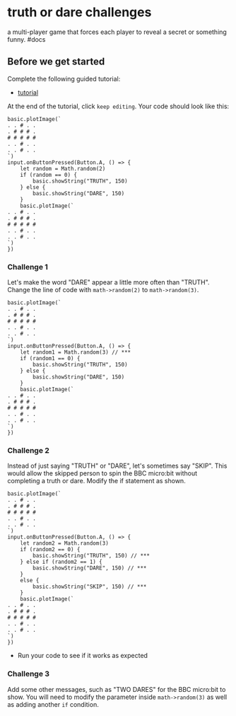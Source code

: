 # truth or dare challenges

a multi-player game that forces each player to reveal a secret or something funny. #docs

## Before we get started

Complete the following guided tutorial:

* [tutorial](/microbit/lessons/truth-or-dare/tutorial)

At the end of the tutorial, click `keep editing`. Your code should look like this:

```
basic.plotImage(`
. . # . .
. # # # .
# # # # #
. . # . .
. . # . .
`)
input.onButtonPressed(Button.A, () => {
    let random = Math.random(2)
    if (random == 0) {
        basic.showString("TRUTH", 150)
    } else {
        basic.showString("DARE", 150)
    }
    basic.plotImage(`
. . # . .
. # # # .
# # # # #
. . # . .
. . # . .
`)
})
```

### Challenge 1

Let's make the word "DARE" appear a little more often than "TRUTH". Change the line of code with `math->random(2)` to `math->random(3)`.

```
basic.plotImage(`
. . # . .
. # # # .
# # # # #
. . # . .
. . # . .
`)
input.onButtonPressed(Button.A, () => {
    let random1 = Math.random(3) // ***
    if (random1 == 0) {
        basic.showString("TRUTH", 150)
    } else {
        basic.showString("DARE", 150)
    }
    basic.plotImage(`
. . # . .
. # # # .
# # # # #
. . # . .
. . # . .
`)
})
```

### Challenge 2

Instead of just saying "TRUTH" or "DARE", let's sometimes say "SKIP". This would allow the skipped person to spin the BBC micro:bit without completing a truth or dare. Modify the if statement as shown.

```
basic.plotImage(`
. . # . .
. # # # .
# # # # #
. . # . .
. . # . .
`)
input.onButtonPressed(Button.A, () => {
    let random2 = Math.random(3)
    if (random2 == 0) {
        basic.showString("TRUTH", 150) // ***
    } else if (random2 == 1) {
        basic.showString("DARE", 150) // ***
    }
    else {
        basic.showString("SKIP", 150) // ***
    }
    basic.plotImage(`
. . # . .
. # # # .
# # # # #
. . # . .
. . # . .
`)
})
```

* Run your code to see if it works as expected

### Challenge 3

Add some other messages, such as "TWO DARES" for the BBC micro:bit to show. You will need to modify the parameter inside `math->random(3)` as well as adding another `if` condition.

